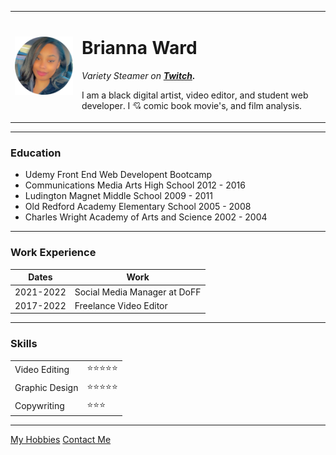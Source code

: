 <!DOCTYPE html>
<html>
  <head>
    <meta charset="utf-8">
    <title>Bri's Personal Site</title>
  </head>

  <body>
    <table cellspacing="20">
      <tr>
        <td><img src="images/Brianna.png" alt="Brianna Ward profile picture"></td>
        <td><h1>Brianna Ward</h1>
         <p><em>Variety Steamer on <strong><a href="https://www.twitch.tv/succubaee">Twitch</a></em>.</strong></p>
         <p>I am a black digital artist, video editor, and student web developer. I 💘 comic book movie's, and film analysis.</p></td>
      </tr>
    </table>
    <hr>
    <h3>Education</h3>
    <ul>
      <li>Udemy Front End Web Developent Bootcamp</li>
      <li>Communications Media Arts High School 2012 - 2016</li>
      <li>Ludington Magnet Middle School 2009 - 2011</li>
      <li>Old Redford Academy Elementary School 2005 - 2008</li>
      <li>Charles Wright Academy of Arts and Science 2002 - 2004 </li>
    </ul>
    <hr>
    <h3>Work Experience</h3>
    <table cellspacing=10>
      <thead>
        <tr>
          <th>Dates</th>
          <th>Work</th>
        </tr>
      </thead>
      <tbody>
        <tr>
          <td>2021-2022</td>
          <td> Social Media Manager at DoFF</td>
        </tr>
        <tr>
          <td>2017-2022</td>
          <td>Freelance Video Editor</td>
        </tr>
    </table>
    <hr>
    <h3>Skills</h3>
    <table cellspacing=10>
      <tr>
        <td>Video Editing</td>
        <td>⭐⭐⭐⭐⭐</td>
      </tr>
      <tr>
        <td>Graphic Design</td>
        <td>⭐⭐⭐⭐⭐</td>
      </tr>
      <tr>
        <td>Copywriting</td>
        <td>⭐⭐⭐</td></td>
      </tr>
    </table>
    <hr>
    <a href="hobbies.html">My Hobbies</a>
    <a href="contact me.html">Contact Me</a>
  </body>
  </html>
